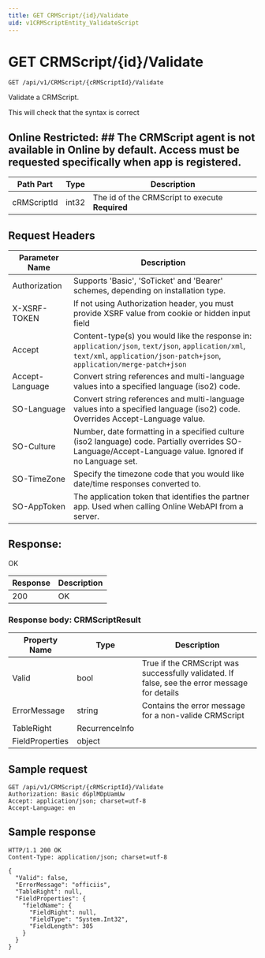 ```yaml
---
title: GET CRMScript/{id}/Validate
uid: v1CRMScriptEntity_ValidateScript
---
```


# GET CRMScript/{id}/Validate

```http
GET /api/v1/CRMScript/{cRMScriptId}/Validate
```

Validate a CRMScript.


This will check that the syntax is correct


## Online Restricted: ## The CRMScript agent is not available in Online by default. Access must be requested specifically when app is registered.





| Path Part | Type | Description |
|-----------|------|-------------|
| cRMScriptId | int32 | The id of the CRMScript to execute **Required** |



## Request Headers

| Parameter Name | Description |
|----------------|-------------|
| Authorization  | Supports 'Basic', 'SoTicket' and 'Bearer' schemes, depending on installation type. |
| X-XSRF-TOKEN   | If not using Authorization header, you must provide XSRF value from cookie or hidden input field |
| Accept         | Content-type(s) you would like the response in: `application/json`, `text/json`, `application/xml`, `text/xml`, `application/json-patch+json`, `application/merge-patch+json` |
| Accept-Language | Convert string references and multi-language values into a specified language (iso2) code. |
| SO-Language | Convert string references and multi-language values into a specified language (iso2) code. Overrides Accept-Language value. |
| SO-Culture | Number, date formatting in a specified culture (iso2 language) code. Partially overrides SO-Language/Accept-Language value. Ignored if no Language set. |
| SO-TimeZone | Specify the timezone code that you would like date/time responses converted to. |
| SO-AppToken | The application token that identifies the partner app. Used when calling Online WebAPI from a server. |


## Response:

OK

| Response | Description |
|----------------|-------------|
| 200 | OK |

### Response body: CRMScriptResult

| Property Name | Type |  Description |
|----------------|------|--------------|
| Valid | bool | True if the CRMScript was successfully validated. If false, see the error message for details |
| ErrorMessage | string | Contains the error message for a non-valide CRMScript |
| TableRight | RecurrenceInfo |  |
| FieldProperties | object |  |

## Sample request

```http!
GET /api/v1/CRMScript/{cRMScriptId}/Validate
Authorization: Basic dGplMDpUamUw
Accept: application/json; charset=utf-8
Accept-Language: en
```

## Sample response

```http_
HTTP/1.1 200 OK
Content-Type: application/json; charset=utf-8

{
  "Valid": false,
  "ErrorMessage": "officiis",
  "TableRight": null,
  "FieldProperties": {
    "fieldName": {
      "FieldRight": null,
      "FieldType": "System.Int32",
      "FieldLength": 305
    }
  }
}
```